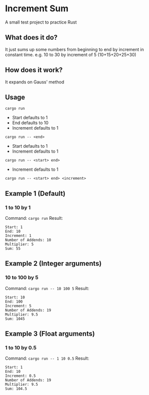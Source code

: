 # Increment Sum
A small test project to practice Rust

## What does it do?
It just sums up some numbers from beginning to end by increment in constant time.
e.g. 10 to 30 by increment of 5 (10+15+20+25+30)

## How does it work?
It expands on Gauss' method

## Usage
`cargo run`
- Start defaults to 1
- End defaults to 10
- Increment defaults to 1

`cargo run -- <end>`
- Start defaults to 1
- Increment defaults to 1

`cargo run -- <start> end>`
- Increment defaults to 1

`cargo run -- <start> end> <increment>`

## Example 1 (Default)
### 1 to 10 by 1
Command: `cargo run`
Result:
```
Start: 1
End: 10
Increment: 1
Number of Addends: 10
Multiplier: 5
Sum: 55
```

## Example 2 (Integer arguments)
### 10 to 100 by 5
Command: `cargo run -- 10 100 5`
Result:
```
Start: 10
End: 100
Increment: 5
Number of Addends: 19
Multiplier: 9.5
Sum: 1045
```

## Example 3 (Float arguments)
### 1 to 10 by 0.5
Command: `cargo run -- 1 10 0.5`
Result:
```
Start: 1
End: 10
Increment: 0.5
Number of Addends: 19
Multiplier: 9.5
Sum: 104.5
```